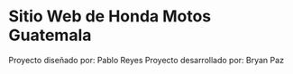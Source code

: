 # Sitio Web de Honda Motos Guatemala
Proyecto diseñado por: Pablo Reyes
Proyecto desarrollado por: Bryan Paz

